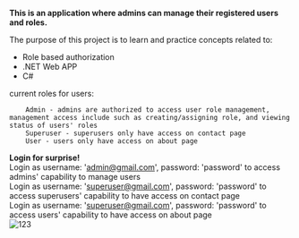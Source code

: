 **This is an application where admins can manage their registered users and roles.**

The purpose of this project is to learn and practice concepts related to: <br >
<ul>
	<li>Role based authorization
	<li>.NET Web APP 
	<li>C#
</ul>

current roles for users:

        Admin - admins are authorized to access user role management, management access include such as creating/assigning role, and viewing status of users' roles
        Superuser - superusers only have access on contact page
        User - users only have access on about page
        
 **Login for surprise!**<br>
 Login as username: 'admin@gmail.com', password: 'password' to access admins' capability to manage users<br >
 Login as username: 'superuser@gmail.com', password: 'password' to access superusers' capability to have access on contact page <br >
 Login as username: 'superuser@gmail.com', password: 'password' to access users' capability to have access on about page <br >
 ![123](https://user-images.githubusercontent.com/60621648/137572743-df5d8929-3829-4815-9cf6-7697538c19c5.PNG)
